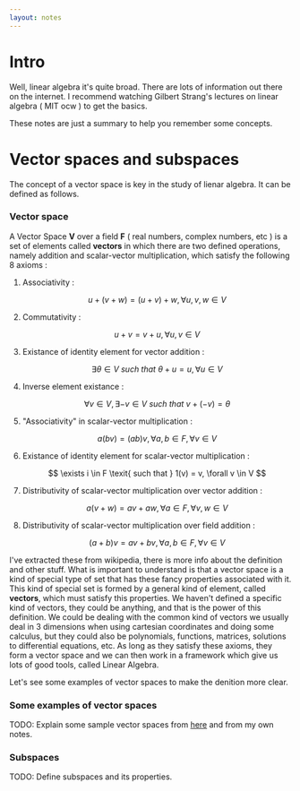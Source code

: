```yaml
---
layout: notes
---
```


# [](#header-1) Intro

Well, linear algebra it's quite broad. There are lots of information out there on the internet. I recommend watching
Gilbert Strang's lectures on linear algebra ( MIT ocw ) to get the basics.

These notes are just a summary to help you remember some concepts.

# Vector spaces and subspaces

The concept of a vector space is key in the study of lienar algebra. It can be defined as follows.

### Vector space

A Vector Space **V** over a field **F** ( real numbers, complex numbers, etc ) is a set of elements called **vectors** in which there are two defined operations, namely addition and scalar-vector multiplication, which satisfy the following 8 axioms :

1. 	Associativity :  
	
	$$ u + ( v + w ) = ( u + v ) + w, \forall u,v,w \in V $$

2. 	Commutativity :  

	$$ u + v = v + u, \forall u,v \in V $$

3. 	Existance of identity element for vector addition : 

	$$ \exists \theta \in V \textit{ such that } \theta + u = u, \forall u \in V $$

4.  Inverse element existance :
	
	$$ \forall v \in V, \exists -v \in V \textit{ such that } v + ( -v ) = \theta $$

5.  "Associativity" in scalar-vector multiplication :

	$$ a(bv) = (ab)v , \forall a,b \in F, \forall v \in V $$

6.  Existance of identity element for scalar-vector multiplication :

	$$ \exists i \in F \texit{ such that } 1(v) = v, \forall v \in V $$

7.	Distributivity of scalar-vector multiplication over vector addition :

	$$ a( v + w ) = av + aw, \forall a \in F, \forall v,w \in V $$

8.	Distributivity of scalar-vector multiplication over field addition :

	$$ ( a + b )v = av + bv, \forall a,b \in F, \forall v \in V $$

I've extracted these from wikipedia, there is more info about the definition and other stuff. What is important to understand is that a vector space is a kind of special type of set that has these fancy properties associated with it. This kind of special set is formed by a general kind of element, called **vectors**, which must satisfy this properties. We haven't defined a specific kind of vectors, they could be anything, and that is the power of this definition. We could be dealing with the common kind of vectors we usually deal in 3 dimensions when using cartesian coordinates and doing some calculus, but they could also be polynomials, functions, matrices, solutions to differential equations, etc. As long as they satisfy these axioms, they form a vector space and we can then work in a framework which give us lots of good tools, called Linear Algebra.

Let's see some examples of vector spaces to make the denition more clear.

### Some examples of vector spaces

TODO: Explain some sample vector spaces from [here]( https://en.wikibooks.org/wiki/Linear_Algebra/Definition_and_Examples_of_Vector_Spaces ) and from my own notes.

### Subspaces

TODO: Define subspaces and its properties.